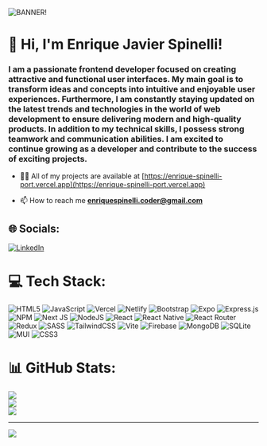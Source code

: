 ![BANNER!](github_banner.png)
<h1 align="left">👋 Hi, I'm Enrique Javier Spinelli!</h1>
<h3 align="left">I am a passionate frontend developer focused on creating attractive and functional user interfaces. My main goal is to transform ideas and concepts into intuitive and enjoyable user experiences. Furthermore, I am constantly staying updated on the latest trends and technologies in the world of web development to ensure delivering modern and high-quality products. In addition to my technical skills, I possess strong teamwork and communication abilities. I am excited to continue growing as a developer and contribute to the success of exciting projects.</h3>

- 👨‍💻 All of my projects are available at [https://enrique-spinelli-port.vercel.app](https://enrique-spinelli-port.vercel.app)

- 📫 How to reach me **enriquespinelli.coder@gmail.com**


## 🌐 Socials:
[![LinkedIn](https://img.shields.io/badge/LinkedIn-%230077B5.svg?logo=linkedin&logoColor=white)](https://linkedin.com/in/enrique-javier-spinelli-coder) 

# 💻 Tech Stack:
![HTML5](https://img.shields.io/badge/html5-%23E34F26.svg?style=for-the-badge&logo=html5&logoColor=white) ![JavaScript](https://img.shields.io/badge/javascript-%23323330.svg?style=for-the-badge&logo=javascript&logoColor=%23F7DF1E) ![Vercel](https://img.shields.io/badge/vercel-%23000000.svg?style=for-the-badge&logo=vercel&logoColor=white) ![Netlify](https://img.shields.io/badge/netlify-%23000000.svg?style=for-the-badge&logo=netlify&logoColor=#00C7B7) ![Bootstrap](https://img.shields.io/badge/bootstrap-%238511FA.svg?style=for-the-badge&logo=bootstrap&logoColor=white) ![Expo](https://img.shields.io/badge/expo-1C1E24?style=for-the-badge&logo=expo&logoColor=#D04A37) ![Express.js](https://img.shields.io/badge/express.js-%23404d59.svg?style=for-the-badge&logo=express&logoColor=%2361DAFB) ![NPM](https://img.shields.io/badge/NPM-%23CB3837.svg?style=for-the-badge&logo=npm&logoColor=white) ![Next JS](https://img.shields.io/badge/Next-black?style=for-the-badge&logo=next.js&logoColor=white) ![NodeJS](https://img.shields.io/badge/node.js-6DA55F?style=for-the-badge&logo=node.js&logoColor=white) ![React](https://img.shields.io/badge/react-%2320232a.svg?style=for-the-badge&logo=react&logoColor=%2361DAFB) ![React Native](https://img.shields.io/badge/react_native-%2320232a.svg?style=for-the-badge&logo=react&logoColor=%2361DAFB) ![React Router](https://img.shields.io/badge/React_Router-CA4245?style=for-the-badge&logo=react-router&logoColor=white) ![Redux](https://img.shields.io/badge/redux-%23593d88.svg?style=for-the-badge&logo=redux&logoColor=white) ![SASS](https://img.shields.io/badge/SASS-hotpink.svg?style=for-the-badge&logo=SASS&logoColor=white) ![TailwindCSS](https://img.shields.io/badge/tailwindcss-%2338B2AC.svg?style=for-the-badge&logo=tailwind-css&logoColor=white) ![Vite](https://img.shields.io/badge/vite-%23646CFF.svg?style=for-the-badge&logo=vite&logoColor=white) ![Firebase](https://img.shields.io/badge/Firebase-039BE5?style=for-the-badge&logo=Firebase&logoColor=white) ![MongoDB](https://img.shields.io/badge/MongoDB-%234ea94b.svg?style=for-the-badge&logo=mongodb&logoColor=white) ![SQLite](https://img.shields.io/badge/sqlite-%2307405e.svg?style=for-the-badge&logo=sqlite&logoColor=white) ![MUI](https://img.shields.io/badge/MUI-%230081CB.svg?style=for-the-badge&logo=mui&logoColor=white) ![CSS3](https://img.shields.io/badge/css3-%231572B6.svg?style=for-the-badge&logo=css3&logoColor=white)
# 📊 GitHub Stats:
![](https://github-readme-stats.vercel.app/api?username=Enrique1311&theme=default&hide_border=false&include_all_commits=false&count_private=false)<br/>
![](https://github-readme-streak-stats.herokuapp.com/?user=Enrique1311&theme=default&hide_border=false)<br/>
![](https://github-readme-stats.vercel.app/api/top-langs/?username=Enrique1311&theme=default&hide_border=false&include_all_commits=false&count_private=false&layout=compact)

---
[![](https://visitcount.itsvg.in/api?id=Enrique1311&icon=0&color=0)](https://visitcount.itsvg.in)

<!-- Proudly created with GPRM ( https://gprm.itsvg.in ) -->
